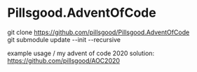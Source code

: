 # Pillsgood.AdventOfCode

git clone https://github.com/pillsgood/Pillsgood.AdventOfCode  
git submodule update --init --recursive

example usage / my advent of code 2020 solution:  
https://github.com/pillsgood/AOC2020
